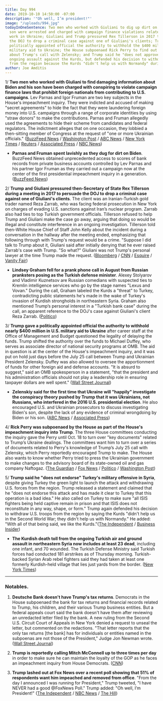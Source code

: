 ```yaml
---
title: Day 994
date: 2019-10-10 14:50:00 -07:00
description: '"Oh well, I’m president!"'
image: "/uploads/994.jpg"
todayInOneSentence: Two men who worked with Giuliani to dig up dirt on Biden and his
  son were arrested and charged with campaign finance violations related to their
  work in Ukraine; Giuliani and Trump pressured Rex Tillerson in 2017 to help convince
  the DOJ to drop a criminal case against one of Giuliani's clients; Trump gave a
  politically appointed official the authority to withhold the $400 million in U.S.
  military aid to Ukraine; the House subpoenaed Rick Perry to find out what he knew
  about Trump's call with Zelensky; and Trump said he "does not approve" of Turkey's
  ongoing assault against the Kurds, but defended his decision to withdraw U.S. troops
  from the region because the Kurds "didn't help us with Normandy" during WWII.
author: Joe Amditis
---
```


1/ **Two men who worked with Giuliani to find damaging information about Biden and his son have been charged with conspiring to violate campaign finance laws that prohibit foreign nationals from contributing to U.S. campaigns**. Lev Parnas and Igor Fruman are two key subjects in the House's impeachment inquiry. They were indicted and accused of making "secret agreements" to hide the fact that they were laundering foreign money into U.S. campaigns through a range of corporate identities by using "straw donors" to make the contributions. Parnas and Fruman allegedly used the agreements to hide their scheme from candidates and federal regulators. The indictment alleges that on one occasion, they lobbied a then-sitting member of Congress at the request of "one or more Ukrainian officials." ([BuzzFeed News](https://www.buzzfeednews.com/article/zoetillman/lev-parnas-igor-fruman-arrested-giuliani-ukraine) / [Washington Post](https://www.washingtonpost.com/politics/two-business-associates-of-trumps-personal-lawyer-giuliani-have-been-arrested-and-are-in-custody/2019/10/10/9f9c101a-eb63-11e9-9306-47cb0324fd44_story.html) / [ABC News](https://abcnews.go.com/Politics/men-ties-giuliani-arrested-campaign-finance-charges-florida/story?id=66181930) / [New York Times](https://www.nytimes.com/2019/10/10/us/politics/lev-parnas-igor-fruman-arrested-giuliani.html) / [Reuters](https://www.reuters.com/article/us-usa-trump-whistleblower-idUSKBN1WP0GM) / [Associated Press](https://apnews.com/c9125e9ccd894965bbf2860100366779) / [NBC News](https://www.nbcnews.com/politics/donald-trump/florida-businessmen-who-helped-giuliani-ukraine-arrested-campaign-finance-charges-n1064606))

* **Parnas and Fruman spent lavishly as they dug for dirt on Biden**. BuzzFeed News obtained unprecedented access to scores of bank records from private business accounts controlled by Lev Parnas and his partner Igor Fruman as they carried out a campaign now at the center of the first presidential impeachment inquiry in a generation. ([BuzzFeed News](https://www.buzzfeednews.com/article/mikesallah/ukraine-spending-trump-parnas-fruman))

2/ **Trump and Giuliani pressured then-Secretary of State Rex Tillerson during a meeting in 2017 to persuade the DOJ to drop a criminal case against one of Giuliani's clients**. The client was an Iranian-Turkish gold trader named Reza Zarrab, who was facing federal prosecution in New York on charges of evading U.S. sanctions against Iran’s nuclear program. Zarrab also had ties to top Turkish government officials. Tillerson refused to help Trump and Giuliani make the case go away, arguing that doing so would be illegal and constitute interference in an ongoing investigation. Tillerson told then-White House Chief of Staff John Kelly about the incident during a conversation in the hallway after the meeting ended, emphasizing that following through with Trump's request would be a crime. "Suppose I did talk to Trump about it, Giuliani said after initially denying that he ever raised Zarrab's case with Trump. "So what?" Giuliani was not Trump's personal lawyer at the time Trump made the request. ([Bloomberg](https://www.bloomberg.com/news/articles/2019-10-09/trump-urged-top-aide-to-help-giuliani-client-facing-doj-charges) / [CNN](https://www.cnn.com/2019/10/10/politics/rudy-giuliani-donald-trump-rex-tillerson-oval-office/index.html) / [Esquire](https://www.esquire.com/news-politics/politics/a29428065/president-trump-pressure-rex-tillerson-giuliani-client/) / [Vanity Fair](https://www.vanityfair.com/news/2019/10/trump-reza-zarrab-giuliani-turkey-erdogan))

* **Lindsey Graham fell for a prank phone call in August from Russian pranksters posing as the Turkish defense minister**. Alexey Stolyarov and Vladimir Kuznetsov are Russian comedians with suspected ties to Kremlin intelligence services who go by the stage names "Lexus and Vovan." During the call, Graham labeled the Kurds a "threat" to Turkey, contradicting public statements he's made in the wake of Turkey's invasion of Kurdish strongholds in northeastern Syria. Graham also mentioned Trump’s personal interest in a "Turkish bank case" during the call, an apparent reference to the DOJ's case against Giuliani's client Reza Zarrab. ([Politico](https://www.politico.com/news/2019/10/10/lindsey-graham-trump-hoax-call-043991))

3/ **Trump gave a politically appointed official the authority to withhold nearly $400 million in U.S. military aid to Ukraine** after career staff at the Office of Management and Budget questioned the legality of delaying the funds. Trump shifted the authority over the funds to Michael Duffey, who serves as associate director of national security programs at OMB. The aid in question is at the center of the House's impeachment inquiry, and it was put on hold just days before the July 25 call between Trump and Ukrainian President Zelensky. Duffey was also allowed to oversee the apportionment of funds for other foreign aid and defense accounts. "It is absurd to suggest," said an OMB spokesperson in a statement, "that the president and his administration officials should not play a leadership role in ensuring taxpayer dollars are well spent." ([Wall Street Journal](https://www.wsj.com/articles/white-house-shifted-authority-over-ukraine-aid-amid-legal-concerns-11570717571?mod=e2tw))

* **Zelenskiy said for the first time that Ukraine will "happily" investigate the conspiracy theory pushed by Trump that it was Ukrainians, not Russians, who interfered in the 2016 U.S. presidential election**. He also encouraged U.S. and Ukrainian prosecutors to discuss investigating Biden's son, despite the lack of any evidence of criminal wrongdoing by Biden or his son. ([ABC News](https://abcnews.go.com/International/wireStory/ukraine-president-blackmail-conversation-trump-66176967) / [Associated Press](https://apnews.com/178e54629d24461aa180f4bdd8ea337b))

4/ **Rick Perry was subpoenaed by the House as part of the House's impeachment inquiry into Trump**. The three House committees conducting the inquiry gave the Perry until Oct. 18 to turn over "key documents" related to Trump’s Ukraine dealings. The committees want him to turn over a series of documents related to Perry's knowledge of Trump’s July 25 call with Zelensky, which Perry reportedly encouraged Trump to make. The House also wants to know whether Perry tried to press the Ukrainian government to make changes to the advisory board of its state-owned oil and gas company Naftogaz. ([The Guardian](https://www.theguardian.com/us-news/live/2019/oct/10/donald-trump-news-impeachment-inquiry-live-nancy-pelosi-updates) / [Fox News](https://www.foxnews.com/politics/democrats-subpoena-rick-perry-ukraine-impeachment-inquiry) / [Politico](https://www.politico.com/news/2019/10/10/democrats-subpoena-rick-perry-for-documents-in-impeachment-inquiry-000280) / [Washington Post](https://www.washingtonpost.com/politics/trump-impeachment-inquiry-live-updates/2019/10/10/e46ddd94-eace-11e9-9c6d-436a0df4f31d_story.html))

5/ **Trump said he "does not endorse" Turkey's military offensive in Syria**, despite giving Turkey the green light to launch the attack and withdrawing U.S. forces from the region. Trump released a statement and claimed that he "does not endorse this attack and has made it clear to Turkey that this operation is a bad idea." He also called on Turkey to make sure "all ISIS fighters being held captive remain in prison and that ISIS does not reconstitute in any way, shape, or form." Trump again defended his decision to withdraw U.S. troops from the region by saying the Kurds "didn't help us in the Second World War; they didn't help us with Normandy." He added: "With all of that being said, we like the Kurds."([The Independent](https://www.independent.co.uk/news/world/americas/trump-syria-turkey-isis-kurdish-forces-war-latest-a9149571.html) / [Business Insider](https://www.businessinsider.com/trump-abandoning-kurds-syria-didnt-help-during-wwii-allies-2019-10))

* **The Kurdish death toll from the ongoing Turkish air and ground assault in northeastern Syria now includes at least 23 dead**, including one infant, and 70 wounded. The Turkish Defense Ministry said Turkish forces had conducted 181 airstrikes as of Thursday morning. Turkish-backed Syrian Arab rebel fighters said they had taken at least one formerly Kurdish-held village that lies just yards from the border. ([New York Times](https://www.nytimes.com/2019/10/10/world/middleeast/syria-turkey-offensive.html))

---

### Notables.

1. **Deutsche Bank doesn't have Trump's tax returns**. Democrats in the House subpoenaed the bank for tax returns and financial records related to Trump, his children, and their various Trump business entities. But a federal appeals court said the bank doesn't have them after reviewing an unredacted letter filed by the bank. A new ruling from the Second U.S. Circuit Court of Appeals in New York denied a request to unseal the letter, but commented on the redactions. "That letter reports that the only tax returns \[the bank\] has for individuals or entities named in the subpoenas are not those of the President," Judge Jon Newman wrote. ([Wall Street Journal](https://www.wsj.com/articles/deutsche-bank-doesnt-have-trumps-tax-returns-appeals-court-says-11570738443?mod=e2tw))

2. **Trump is reportedly calling Mitch McConnell up to three times per day** in order to make sure he can maintain the loyalty of the GOP as he faces an impeachment inquiry from House Democrats. ([CNN](https://www.cnn.com/videos/politics/2019/10/09/donald-trump-impeachment-inquiry-mitch-mcconnell-ac-vpx.cnn))

3. **Trump lashed out at Fox News over a recent poll showing that 51% of respondents want him impeached and removed from office**. "From the day I announced I was running for President," Trump tweeted, "I have NEVER had a good @FoxNews Poll." Trump added: "Oh well, I’m President!" ([The Independent](https://www.independent.co.uk/news/world/americas/us-politics/trump-impeachment-latest-fox-news-poll-twitter-ukraine-call-democrats-biden-a9150616.html) / [NBC News](https://www.cnbc.com/2019/10/10/trump-attacks-fox-news-over-impeachment-poll.html) / [The Hill](https://thehill.com/homenews/administration/465155-trump-says-fox-news-doesnt-deliver-for-us-anymore-after-poll-shows))